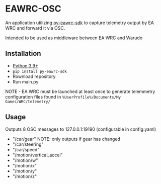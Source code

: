 
# EAWRC-OSC

An application utilizing [py-eawrc-sdk](https://github.com/ChequeredFox/py-eawrc-sdk) to capture telemetry output by EA WRC and forward it via OSC.

Intended to be used as middleware between EA WRC and Warudo



## Installation
- [Python 3.9+](https://www.python.org/downloads/)
- `pip install py-eawrc-sdk`
- Rownload repository
- Run main.py

NOTE - EA WRC must be launched at least once to generate telemmetry configuration files found in `%UserProfile%/Documents/My Games/WRC/telemetry/`


## Usage

Outputs 8 OSC messages to 127.0.0.1:19190 (configurable in config.yaml)

- "/car/gear" NOTE: only outputs if gear has changed
- "/car/steering"
- "/car/speed"
- "/motion/vertical_accel"
- "/motion/w"
- "/motion/x"
- "/motion/y"
- "/motion/z"